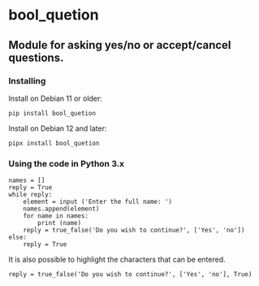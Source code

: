 # bool_quetion
## Module for asking yes/no or accept/cancel questions.

### Installing
Install on Debian 11 or older:

`pip install bool_quetion`

Install on Debian 12 and later:

`pipx install bool_quetion`

### Using the code in Python 3.x
~~~
names = []
reply = True
while reply:
    element = input ('Enter the full name: ')
    names.append(element)
    for name in names:
        print (name)
    reply = true_false('Do you wish to continue?', ['Yes', 'no'])
else:
    reply = True
~~~

It is also possible to highlight the characters that can be entered.

`reply = true_false('Do you wish to continue?', ['Yes', 'no'], True)`
